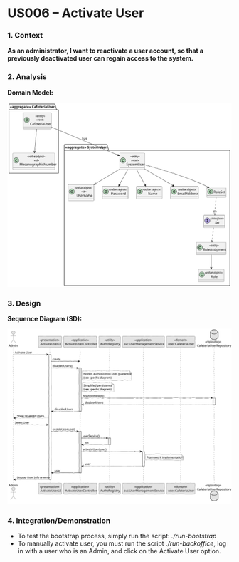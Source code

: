 # US006 – Activate User

### 1. Context

**As an administrator, I want to reactivate a user account, so that a previously deactivated user can regain access to the system.**

### 2. Analysis

**Domain Model:**

![Domain Model](svg/domain-model.svg "Domain Model")

### 3. Design

**Sequence Diagram (SD):**

  ![Sequence Diagram](svg/sequence-diagram.svg "A Sequence Diagram")

### 4. Integration/Demonstration

- To test the bootstrap process, simply run the script: *./run-bootstrap*
- To manually activate user, you must run the script *./run-backoffice*, log in with a user who is an Admin,
  and click on the Activate User option.